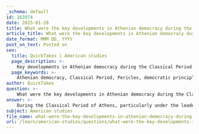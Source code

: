 ```yaml
---
_schema: default
id: 163974
date: 2025-01-28
title: What were the key developments in Athenian democracy during the Classical Period, particularly under Pericles?
article_title: What were the key developments in Athenian democracy during the Classical Period, particularly under Pericles?
date_format: MMM DD, YYYY
post_on_text: Posted on
seo:
  title: QuickTakes | American studies
  page_description: >-
    Key developments in Athenian democracy during the Classical Period under Pericles, including expansion of democratic principles, direct citizen participation, judicial reforms, cultural achievements, and the impact of military and imperial expansion.
  page_keywords: >-
    Athenian democracy, Classical Period, Pericles, democratic principles, direct democracy, judicial reforms, cultural flourishing, Acropolis, Delian League, public debate, oratory, Socratic tensions
author: QuickTakes
question: >-
    What were the key developments in Athenian democracy during the Classical Period, particularly under Pericles?
answer: >-
    During the Classical Period of Athens, particularly under the leadership of Pericles (c. 495-429 BCE), several key developments significantly shaped Athenian democracy and its institutions. Here are the most notable advancements:\n\n1. **Expansion of Democratic Principles**: Pericles is often credited with further democratizing the political system established by Cleisthenes. He emphasized the importance of participation by all male citizens in the political process, reinforcing the concept of isonomia, or equality under the law. This period saw an increase in the number of citizens who could participate in the Assembly and hold public office.\n\n2. **Direct Democracy**: Under Pericles, Athens exemplified direct democracy, where citizens actively participated in decision-making. The Assembly (Ekklesia) became the central institution for political discourse, allowing citizens to vote on laws and policies directly. This was a significant evolution from earlier systems where political power was more concentrated.\n\n3. **Judicial Reforms**: Pericles also enhanced the role of the Athenian law courts, which were pivotal in the democratic process. He introduced measures that allowed for greater citizen involvement in the judiciary, including the payment for jury duty, which enabled poorer citizens to participate in legal proceedings. This reform ensured that justice was accessible to all citizens, not just the wealthy.\n\n4. **Cultural and Architectural Flourishing**: The period of Pericles is often referred to as the "Golden Age" of Athens, marked by significant cultural and artistic achievements. The construction of the Acropolis, including the Parthenon, symbolized Athenian power and democratic ideals. This investment in public works not only beautified the city but also provided jobs and fostered civic pride among citizens.\n\n5. **Military and Imperial Expansion**: Pericles led Athens during the height of its power, particularly through the Delian League, which transformed into an Athenian empire. The resources from this alliance were used to fund public projects and support the democratic system, further entrenching Athenian influence in the region.\n\n6. **Public Debate and Oratory**: The era under Pericles saw the rise of public debate and the importance of rhetoric in political life. This emphasis on oratory skills allowed citizens to engage in discussions about governance, policies, and civic responsibilities, fostering a culture of active political engagement.\n\n7. **Socratic Tensions**: The period also highlighted tensions between democratic ideals and philosophical inquiry, exemplified by the trial and execution of Socrates in 399 BCE. This event underscored the challenges faced by democracy when confronted with dissenting views and the role of the individual in a collective society.\n\nIn summary, the Classical Period under Pericles was characterized by significant advancements in Athenian democracy, including the expansion of citizen participation, judicial reforms, cultural achievements, and the establishment of a powerful Athenian empire. These developments not only defined the political landscape of Athens but also laid the groundwork for future democratic ideals that continue to influence modern political systems.
subject: American studies
file_name: what-were-the-key-developments-in-athenian-democracy-during-the-classical-period-particularly-under-pericles.md
url: /learn/american-studies/questions/what-were-the-key-developments-in-athenian-democracy-during-the-classical-period-particularly-under-pericles
---
```


&nbsp;